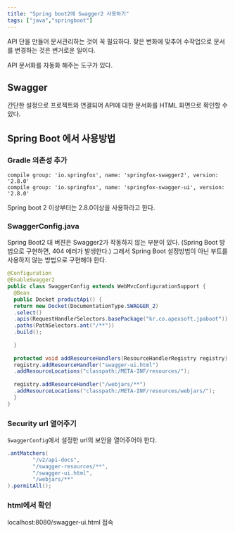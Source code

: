 ```yaml
---
title: "Spring boot2에 Swagger2 사용하기"
tags: ["java","springboot"]
---
```

API 단을 만들어 문서관리하는 것이 꼭 필요하다. 
잦은 변화에 맞추어 수작업으로 문서를 변경하는 것은 번거로운 일이다.

API 문서화를 자동화 해주는 도구가 있다. 

## Swagger
간단한 설정으로 프로젝트와 연결되어 API에 대한 문서화를 HTML 화면으로 확인할 수 있다.

## Spring Boot 에서 사용방법

### Gradle 의존성 추가
```
compile group: 'io.springfox', name: 'springfox-swagger2', version: '2.8.0'  
compile group: 'io.springfox', name: 'springfox-swagger-ui', version: '2.8.0'
```
Spring boot 2 이상부터는 2.8.0이상을 사용하라고 한다.

### SwaggerConfig.java
Spring Boot2 대 버젼은 Swagger2가 작동하지 않는 부분이 있다.
(Spring Boot 방법으로 구현하면, 404 에러가 발생한다.)
그래서 Spring Boot 설정방법이 아닌 부트를 사용하지 않는 방법으로 구현해야 한다.
```java java
@Configuration  
@EnableSwagger2  
public class SwaggerConfig extends WebMvcConfigurationSupport {  
  @Bean  
  public Docket productApi() {  
  return new Docket(DocumentationType.SWAGGER_2)  
  .select()  
  .apis(RequestHandlerSelectors.basePackage("kr.co.apexsoft.jpaboot"))  
  .paths(PathSelectors.ant("/**"))  
  .build();  
  
  }  
  
  protected void addResourceHandlers(ResourceHandlerRegistry registry) {  
  registry.addResourceHandler("swagger-ui.html")  
  .addResourceLocations("classpath:/META-INF/resources/");  
  
  registry.addResourceHandler("/webjars/**")  
  .addResourceLocations("classpath:/META-INF/resources/webjars/");  
  }
}
```
### Security url 열어주기
`SwaggerConfig`에서 설정한 url의 보안을 열어주어야 한다.
```java java
.antMatchers(
		"/v2/api-docs",  
		"/swagger-resources/**",  
		"/swagger-ui.html",  
		"/webjars/**"
).permitAll();
```
### html에서 확인
localhost:8080/swagger-ui.html 접속
<!--stackedit_data:
eyJoaXN0b3J5IjpbLTUyNDIyMDMyNiwxNzkxMzUwNjg2XX0=
-->